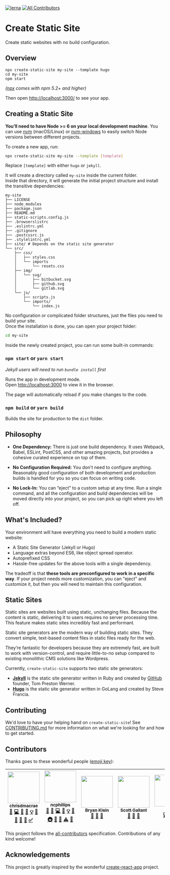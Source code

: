 [![lerna](https://img.shields.io/badge/maintained%20with-lerna-cc00ff.svg)](https://lernajs.io/)
[![All Contributors](https://img.shields.io/badge/all_contributors-6-orange.svg?style=flat-square)](#contributors)

# Create Static Site

Create static websites with no build configuration.

## Overview
```
npx create-static-site my-site --template hugo
cd my-site
npm start
```

*([npx](https://medium.com/@maybekatz/introducing-npx-an-npm-package-runner-55f7d4bd282b) comes with npm 5.2+ and higher)*

Then open [http://localhost:3000/](http://localhost:3000/) to see your app.<br>

## Creating a Static Site

**You’ll need to have Node >= 6 on your local development machine**. You can use [nvm](https://github.com/creationix/nvm#installation) (macOS/Linux) or [nvm-windows](https://github.com/coreybutler/nvm-windows#node-version-manager-nvm-for-windows) to easily switch Node versions between different projects.

To create a new app, run:

```sh
npx create-static-site my-site --template [template]
```

Replace `[template]` with either `hugo` or `jekyll`.

It will create a directory called `my-site` inside the current folder.<br>
Inside that directory, it will generate the initial project structure and install the transitive dependencies:

```
my-site
├── LICENSE
├── node_modules
├── package.json
├── README.md
├── static-scripts.config.js
├── .browserslistrc
├── .eslintrc.yml
├── .gitignore
├── .postcssrc.js
├── .stylelintrc.yml
├── site/ # Depends on the static site generator
└── src/
    ├── css/
    │   ├── styles.css
    │   └── imports
    │       └── resets.css
    ├── img/
    │   └── svg/
    │       ├── bitbucket.svg
    │       ├── github.svg
    │       └── gitlab.svg
    └── js/
        ├── scripts.js
        └── imports/
            └── index.js
```

No configuration or complicated folder structures, just the files you need to build your site.<br>
Once the installation is done, you can open your project folder:

```sh
cd my-site
```

Inside the newly created project, you can run some built-in commands:

### `npm start` or `yarn start`

_Jekyll users will need to run `bundle install` first_

Runs the app in development mode.<br>
Open [http://localhost:3000](http://localhost:3000) to view it in the browser.

The page will automatically reload if you make changes to the code.<br>

### `npm build` or `yarn build`

Builds the site for production to the `dist` folder.<br>

## Philosophy

* **One Dependency:** There is just one build dependency. It uses Webpack, Babel, ESLint, PostCSS, and other amazing projects, but provides a cohesive curated experience on top of them.

* **No Configuration Required:** You don't need to configure anything. Reasonably good configuration of both development and production builds is handled for you so you can focus on writing code.

* **No Lock-In:** You can “eject” to a custom setup at any time. Run a single command, and all the configuration and build dependencies will be moved directly into your project, so you can pick up right where you left off.

## What's Included?

Your environment will have everything you need to build a modern static website:
* A Static Site Generator (Jekyll or Hugo)
* Language extras beyond ES6, like object spread operator.
* Autoprefixed CSS
* Hassle-free updates for the above tools with a single dependency.

The tradeoff is that **these tools are preconfigured to work in a specific way**. If your project needs more customization, you can "eject" and customize it, but then you will need to maintain this configuration.

## Static Sites

Static sites are websites built using static, unchanging files. Because the content is static, delivering it to users requires no server processing time. This feature makes static sites incredibly fast and performant.

Static site generators are the modern way of building static sites. They convert simple, text-based content files in static files ready for the web.

They’re fantastic for developers because they are extremely fast, are built to work with version-control, and require little-to-no setup compared to existing monolithic CMS solutions like Wordpress.

Currently, `create-static-site` supports two static site generators:

- [**Jekyll**](https://jekyllrb.com) is the static site generator written in Ruby and created by [GitHub](https://github.com) founder, Tom Preston Werner.
- [**Hugo**](https://gohugo.io) is the static site generator written in GoLang and created by Steve Francia.

## Contributing

We'd love to have your helping hand on `create-static-site`! See [CONTRIBUTING.md](CONTRIBUTING.md) for more information on what we're looking for and how to get started.

## Contributors

Thanks goes to these wonderful people ([emoji key](https://github.com/kentcdodds/all-contributors#emoji-key)):

<!-- ALL-CONTRIBUTORS-LIST:START - Do not remove or modify this section -->
<!-- prettier-ignore -->
| [<img src="https://avatars2.githubusercontent.com/u/6855186?v=4" width="100px;"/><br /><sub><b>chrisdmacrae</b></sub>](https://github.com/chrisdmacrae)<br />[💬](#question-chrisdmacrae "Answering Questions") [💻](https://github.com/forestryio/create-static-site/commits?author=chrisdmacrae "Code") [🎨](#design-chrisdmacrae "Design") [📖](https://github.com/forestryio/create-static-site/commits?author=chrisdmacrae "Documentation") [💡](#example-chrisdmacrae "Examples") [🤔](#ideas-chrisdmacrae "Ideas, Planning, & Feedback") [👀](#review-chrisdmacrae "Reviewed Pull Requests") [📢](#talk-chrisdmacrae "Talks") [🔧](#tool-chrisdmacrae "Tools") [✅](#tutorial-chrisdmacrae "Tutorials") | [<img src="https://avatars2.githubusercontent.com/u/824015?v=4" width="100px;"/><br /><sub><b>ncphillips</b></sub>](https://github.com/ncphillips)<br />[💬](#question-ncphillips "Answering Questions") [🐛](https://github.com/forestryio/create-static-site/issues?q=author%3Ancphillips "Bug reports") [💻](https://github.com/forestryio/create-static-site/commits?author=ncphillips "Code") [📖](https://github.com/forestryio/create-static-site/commits?author=ncphillips "Documentation") [💡](#example-ncphillips "Examples") [🤔](#ideas-ncphillips "Ideas, Planning, & Feedback") [🚇](#infra-ncphillips "Infrastructure (Hosting, Build-Tools, etc)") [👀](#review-ncphillips "Reviewed Pull Requests") [📢](#talk-ncphillips "Talks") [⚠️](https://github.com/forestryio/create-static-site/commits?author=ncphillips "Tests") [🔧](#tool-ncphillips "Tools") | [<img src="https://avatars0.githubusercontent.com/u/6154767?v=4" width="100px;"/><br /><sub><b>Bryan Klein</b></sub>](http://bryanklein.com)<br />[🐛](https://github.com/forestryio/create-static-site/issues?q=author%3Azivbk1 "Bug reports") [📖](https://github.com/forestryio/create-static-site/commits?author=zivbk1 "Documentation") [🤔](#ideas-zivbk1 "Ideas, Planning, & Feedback") | [<img src="https://avatars0.githubusercontent.com/u/776019?v=4" width="100px;"/><br /><sub><b>Scott Gallant</b></sub>](http://forestry.io)<br />[🐛](https://github.com/forestryio/create-static-site/issues?q=author%3Ascottgallant "Bug reports") [📖](https://github.com/forestryio/create-static-site/commits?author=scottgallant "Documentation") [🤔](#ideas-scottgallant "Ideas, Planning, & Feedback") | [<img src="https://avatars2.githubusercontent.com/u/15221702?v=4" width="100px;"/><br /><sub><b>DJ</b></sub>](https://github.com/dwalkr)<br />[💻](https://github.com/forestryio/create-static-site/commits?author=dwalkr "Code") [🐛](https://github.com/forestryio/create-static-site/issues?q=author%3Adwalkr "Bug reports") [📝](#blog-dwalkr "Blogposts") | [<img src="https://avatars3.githubusercontent.com/u/21285108?v=4" width="100px;"/><br /><sub><b>Sebastian Engels</b></sub>](https://github.com/Germoe)<br />[🐛](https://github.com/forestryio/create-static-site/issues?q=author%3AGermoe "Bug reports") [🤔](#ideas-Germoe "Ideas, Planning, & Feedback") [💻](https://github.com/forestryio/create-static-site/commits?author=Germoe "Code") [📖](https://github.com/forestryio/create-static-site/commits?author=Germoe "Documentation") |
| :---: | :---: | :---: | :---: | :---: | :---: |
<!-- ALL-CONTRIBUTORS-LIST:END -->

This project follows the [all-contributors](https://github.com/kentcdodds/all-contributors) specification. Contributions of any kind welcome!

## Acknowledgements

This project is greatly inspired by the wonderful [create-react-app](https://github.com/facebookincubator/create-react-app/) project.
